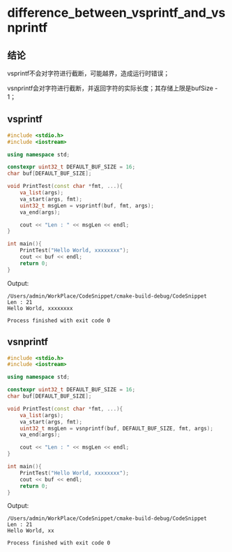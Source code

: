 # difference\_between\_vsprintf\_and\_vsnprintf

## 结论

vsprintf不会对字符进行截断，可能越界，造成运行时错误；

vsnprintf会对字符进行截断，并返回字符的实际长度；其存储上限是bufSize - 1；

## vsprintf

```cpp
#include <stdio.h>
#include <iostream>

using namespace std;

constexpr uint32_t DEFAULT_BUF_SIZE = 16;
char buf[DEFAULT_BUF_SIZE];

void PrintTest(const char *fmt, ...){
    va_list(args);
    va_start(args, fmt);
    uint32_t msgLen = vsprintf(buf, fmt, args);
    va_end(args);

    cout << "Len : " << msgLen << endl;
}

int main(){
    PrintTest("Hello World, xxxxxxxx");
    cout << buf << endl;
    return 0;
}
```

Output:

```text
/Users/admin/WorkPlace/CodeSnippet/cmake-build-debug/CodeSnippet
Len : 21
Hello World, xxxxxxxx

Process finished with exit code 0
```

## vsnprintf

```cpp
#include <stdio.h>
#include <iostream>

using namespace std;

constexpr uint32_t DEFAULT_BUF_SIZE = 16;
char buf[DEFAULT_BUF_SIZE];

void PrintTest(const char *fmt, ...){
    va_list(args);
    va_start(args, fmt);
    uint32_t msgLen = vsnprintf(buf, DEFAULT_BUF_SIZE, fmt, args);
    va_end(args);

    cout << "Len : " << msgLen << endl;
}

int main(){
    PrintTest("Hello World, xxxxxxxx");
    cout << buf << endl;
    return 0;
}
```

Output:

```text
/Users/admin/WorkPlace/CodeSnippet/cmake-build-debug/CodeSnippet
Len : 21
Hello World, xx

Process finished with exit code 0
```

